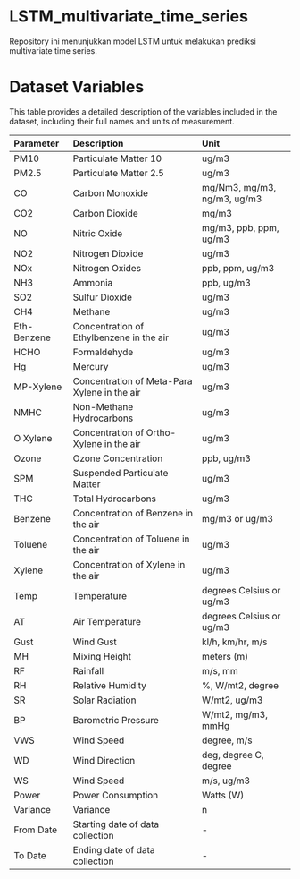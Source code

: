 # LSTM_multivariate_time_series
Repository ini menunjukkan model LSTM untuk melakukan prediksi multivariate time series.
# Dataset Variables

This table provides a detailed description of the variables included in the dataset, including their full names and units of measurement.

| Parameter | Description | Unit |
| :--- | :--- | :--- |
| PM10 | Particulate Matter 10 | ug/m3 |
| PM2.5 | Particulate Matter 2.5 | ug/m3 |
| CO | Carbon Monoxide | mg/Nm3, mg/m3, ng/m3, ug/m3 |
| CO2 | Carbon Dioxide | mg/m3 |
| NO | Nitric Oxide | mg/m3, ppb, ppm, ug/m3 |
| NO2 | Nitrogen Dioxide | ug/m3 |
| NOx | Nitrogen Oxides | ppb, ppm, ug/m3 |
| NH3 | Ammonia | ppb, ug/m3 |
| SO2 | Sulfur Dioxide | ug/m3 |
| CH4 | Methane | ug/m3 |
| Eth-Benzene | Concentration of Ethylbenzene in the air | ug/m3 |
| HCHO | Formaldehyde | ug/m3 |
| Hg | Mercury | ug/m3 |
| MP-Xylene | Concentration of Meta-Para Xylene in the air | ug/m3 |
| NMHC | Non-Methane Hydrocarbons | ug/m3 |
| O Xylene | Concentration of Ortho-Xylene in the air | ug/m3 |
| Ozone | Ozone Concentration | ppb, ug/m3 |
| SPM | Suspended Particulate Matter | ug/m3 |
| THC | Total Hydrocarbons | ug/m3 |
| Benzene | Concentration of Benzene in the air | mg/m3 or ug/m3 |
| Toluene | Concentration of Toluene in the air | ug/m3 |
| Xylene | Concentration of Xylene in the air | ug/m3 |
| Temp | Temperature | degrees Celsius or ug/m3 |
| AT | Air Temperature | degrees Celsius or ug/m3 |
| Gust | Wind Gust | kl/h, km/hr, m/s |
| MH | Mixing Height | meters (m) |
| RF | Rainfall | m/s, mm |
| RH | Relative Humidity | %, W/mt2, degree |
| SR | Solar Radiation | W/mt2, ug/m3 |
| BP | Barometric Pressure | W/mt2, mg/m3, mmHg |
| VWS | Wind Speed | degree, m/s |
| WD | Wind Direction | deg, degree C, degree |
| WS | Wind Speed | m/s, ug/m3 |
| Power | Power Consumption | Watts (W) |
| Variance | Variance | n |
| From Date | Starting date of data collection | - |
| To Date | Ending date of data collection | - |
